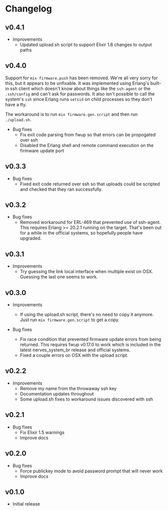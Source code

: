 # Changelog

## v0.4.1

* Improvements
  * Updated upload.sh script to support Elixir 1.8 changes to output paths

## v0.4.0

Support for `mix firmware.push` has been removed. We're all very sorry for this,
but it appears to be unfixable. It was implemented using Erlang's built-in ssh
client which doesn't know about things like the `ssh-agent` or the `.ssh/config`
and can't ask for passwords. It also isn't possible to call the system's `ssh`
since Erlang runs `setsid` on child processes so they don't have a tty.

The workaround is to run `mix firmware.gen.script` and then run `./upload.sh`.

* Bug fixes
  * Fix exit code parsing from fwup so that errors can be propogated over ssh
  * Disabled the Erlang shell and remote command execution on the firmware
    update port

## v0.3.3

* Bug fixes
  * Fixed exit code returned over ssh so that uploads could be scripted and
    checked that they ran successfully.

## v0.3.2

* Bug fixes
  * Removed workaround for ERL-469 that prevented use of ssh-agent. This
    requires Erlang >= 20.2.1 running on the target. That's been out for a while
    in the official systems, so hopefully people have upgraded.

## v0.3.1

* Improvements
  * Try guessing the link local interface when multiple exist on OSX. Guessing
    the last one seems to work.

## v0.3.0

* Improvements
  * If using the upload.sh script, there's no need to copy it anymore. Just
    run `mix firmware.gen.script` to get a copy.

* Bug fixes
  * Fix race condition that prevented firmware update errors from being
    returned. This requires fwup v0.17.0 to work which is included in the
    latest nerves_system_br release and official systems.
  * Fixed a couple errors on OSX with the upload script.

## v0.2.2

* Improvements
  * Remove my name from the throwaway ssh key
  * Documentation updates throughout
  * Some upload.sh fixes to workaround issues discovered with ssh

## v0.2.1

* Bug fixes
  * Fix Elixir 1.5 warnings
  * Improve docs

## v0.2.0

* Bug fixes
  * Force publickey mode to avoid password prompt that will never work
  * Improve docs

## v0.1.0

* Initial release
